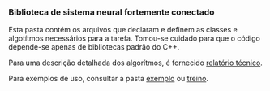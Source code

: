 ### Biblioteca de sistema neural fortemente conectado

Esta pasta contém os arquivos que declaram e definem as classes e algotítmos necessários para a tarefa.
Tomou-se cuidado para que o código depende-se apenas de bibliotecas padrão do C++.

Para uma descrição detalhada dos algorítmos, é fornecido [relatório técnico](./relatório_técnico.pdf).

Para exemplos de uso, consultar a pasta [exemplo](./exemplo) ou  [treino](./treino).
